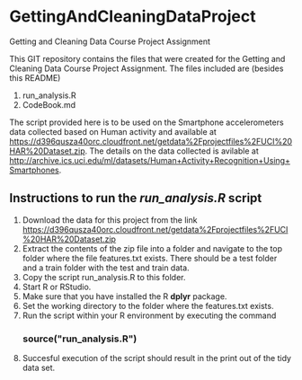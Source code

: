 # GettingAndCleaningDataProject
Getting and Cleaning Data Course Project Assignment

This GIT repository contains the files that were created for the Getting and Cleaning Data Course Project Assignment.
The files included are (besides this README)

1. run_analysis.R
2. CodeBook.md

The script provided here is to be used on the Smartphone accelerometers data collected based on Human activity and available at https://d396qusza40orc.cloudfront.net/getdata%2Fprojectfiles%2FUCI%20HAR%20Dataset.zip. The details on the data collected is avilable at http://archive.ics.uci.edu/ml/datasets/Human+Activity+Recognition+Using+Smartphones.

## Instructions to run the *run_analysis.R* script

1. Download the data for this project from the link https://d396qusza40orc.cloudfront.net/getdata%2Fprojectfiles%2FUCI%20HAR%20Dataset.zip
2. Extract the contents of the zip file into a folder and navigate to the top folder where the file features.txt exists. There should be a test folder and a train folder with the test and train data.
3. Copy the script run_analysis.R to this folder.
4. Start R or RStudio.
5. Make sure that you have installed the R **dplyr** package.
5. Set the working directory to the folder where the features.txt exists.
6. Run the script within your R environment by executing the command
    ### source("run_analysis.R") ###
7. Succesful execution of the script should result in the print out of the tidy data set.
